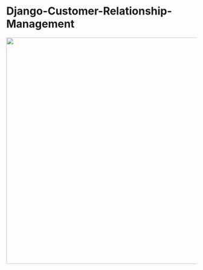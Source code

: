 # Django-Customer-Relationship-Management

<img src="https://asid.s3.us-east-1.amazonaws.com/screely-1607197233392.png?response-content-disposition=inline&X-Amz-Security-Token=IQoJb3JpZ2luX2VjEG8aCXVzLWVhc3QtMiJHMEUCIHw5HGcz%2BRRN99%2By13jJfaQkObd%2BAlX%2Fq4l8P%2Fz%2BdrjrAiEAjLT5vs8Azy%2FPXTA1KClProit5d2XJP1tz8XUSt1JKKEqlgMI%2BP%2F%2F%2F%2F%2F%2F%2F%2F%2F%2FARABGgwyNTYzMzkzNDc5ODgiDH396xtNOphSo9HelyrqAgnYDnxik59hrhwLff9jKsAFJA8%2FsbcmIAEUspSFrhWAgbBVHQC00fhMrKlzh5z%2FXUfL41iFmLG0z0FHsq9QGMHvNR8ajsaFfBoubz6bUnS1kOCowtEga2HDIyZSnkd2Kz5wkpTOdGepgXKxYwtFq5TKu%2Bx1f%2BVBsR%2BKuVHbfnub15AREuLdgDqg2zt9G2OTfRpC3RepmHc27z0fe0ikD2V06Hnth5Iz9NmPcWAD0i2sKC%2B3e0rO6Uf3yA%2Foq6KzbZcon9F4zffiAnOCizvWKZw82AbRB26YfxlcVLTte1Feyn9GaTK91ikRQ%2F8FlnuPf2SsNP6r5T4W%2Bm%2BxEL%2F0lJ%2BV2wYvYkz7%2BtpQI%2BORA%2BIcKEqh%2BeCatTNRb7nD4ETqXQoPCc%2BYIBmHYYYBGsqCtOhtgh0sW30RxhSvr%2BNpXYWX1TfQiz59ghrNk0rcVJLF3lsfe3M0U%2FyPdSKB1IW9rWzvXcUy5x8f2e12MPCYsP4FOrMCV9BdJuCWQpotNcriuduHPEXwudzWnkf0m0VZYl9eE98nixKvwM58skbHgk7HaKP9Q8onzYOS0%2BowXbAvRsB%2BdYC%2FjToJixL20zpSK%2BTSsshJjosACPKziVWnBdOc8Po3nC1ny2%2BwyrzsbuInUOibJP3VX6VTOyYXvxY2cEQqreJBBpTaCxeqdRoZfG%2FL9jGx0VKdQy16WmJtAJHR7QNMiSVRsU4loNOSS6fkUbtdmetIPo8LA2nwRsJOeqaaJMLKLfm%2FGU5kdeBBcTm6D6rbkGC%2BVY2L4AAt9NPwpTV4TlCAPDHraZ90CW%2BaNzCpzsakxUMvavBSh3NbJPjrM1qCCQlAmajRDT%2FfTl4DEt73VfnAYbQW4UD8HEsGCL6%2F%2FTBFVL1ZxhERTjp9TqtngHFY222sEg%3D%3D&X-Amz-Algorithm=AWS4-HMAC-SHA256&X-Amz-Date=20201205T224437Z&X-Amz-SignedHeaders=host&X-Amz-Expires=300&X-Amz-Credential=ASIATXLYEBIKI4JFM7UQ%2F20201205%2Fus-east-1%2Fs3%2Faws4_request&X-Amz-Signature=e6840268286c1a2b1508f6c5d05846fd2ca0239a5898d300127c7c26cb64193f" width=600>
